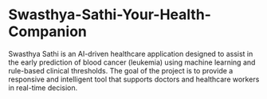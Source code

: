 # Swasthya-Sathi-Your-Health-Companion
Swasthya Sathi is an AI-driven healthcare application designed to assist in the early prediction of blood cancer (leukemia) using machine learning and rule-based clinical thresholds. The goal of the project is to provide a responsive and intelligent tool that supports doctors and healthcare workers in real-time decision.
